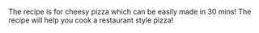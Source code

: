The recipe is for cheesy pizza which can be easily made in 30 mins! The recipe will help you cook a restaurant style pizza!